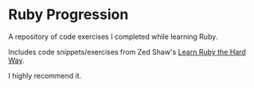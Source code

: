 <h1>Ruby Progression</h1>
<p>A repository of code exercises I completed while learning Ruby.</p>
<p>Includes code snippets/exercises from Zed Shaw's <a href="https://learnrubythehardway.org/book/">Learn Ruby the Hard Way</a>.</p>
<p>I highly recommend it.<p>

